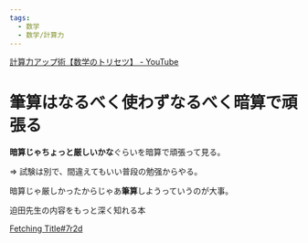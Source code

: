 ```yaml
---
tags:
  - 数学
  - 数学/計算力
---
```

[計算力アップ術【数学のトリセツ】 - YouTube](https://www.youtube.com/watch?v=iTJaNoH2IJI)

# 筆算はなるべく使わずなるべく暗算で頑張る

**暗算じゃちょっと厳しいかな**ぐらいを暗算で頑張って見る。

=> 試験は別で、間違えてもいい普段の勉强からやる。

暗算じゃ厳しかったからじゃあ**筆算**しようっていうのが大事。

迫田先生の内容をもっと深く知れる本

[Fetching Title#7r2d](https://www.amazon.co.jp/%E8%A8%88%E7%AE%97%E5%8A%9B%E3%82%92%E5%BC%B7%E3%81%8F%E3%81%99%E3%82%8B%E2%80%95%E7%8A%B6%E6%B3%81%E5%88%A4%E6%96%AD%E5%8A%9B%E3%81%A8%E6%B1%BA%E6%96%AD%E5%8A%9B%E3%82%92%E7%A3%A8%E3%81%8F%E3%81%9F%E3%82%81%E3%81%AB-%E3%83%96%E3%83%AB%E3%83%BC%E3%83%90%E3%83%83%E3%82%AF%E3%82%B9-%E9%8D%B5%E6%9C%AC-%E8%81%A1/dp/4062574934)